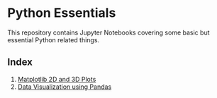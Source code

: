 # Python Essentials

This repository contains Jupyter Notebooks covering some basic but essential Python related things.

## Index

1. [Matplotlib 2D and 3D Plots](https://nbviewer.jupyter.org/github/m-a-h-e/python-basics/blob/master/matplotlib.ipynb?flush_cache=true)
2. [Data Visualization using Pandas](https://nbviewer.jupyter.org/github/m-a-h-e/python-basics/blob/master/pandas-data-visualization.ipynb?flush_cache=true)

